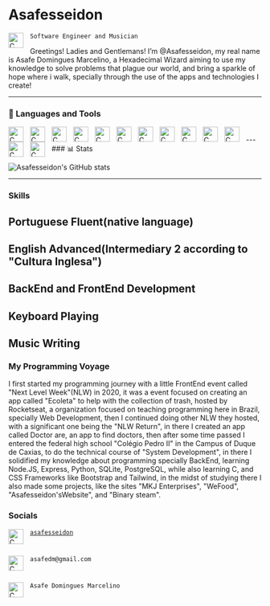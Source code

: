 # Asafesseidon 
<img align="left" alt="C" width="30px" style="padding-right:10px;" src="https://www.svgrepo.com/show/493161/white-hacker-male.svg" />


`Software Engineer and Musician`

Greetings! Ladies and Gentlemans! I’m @Asafesseidon, my real name is Asafe Domingues Marcelino, a Hexadecimal Wizard aiming to use my knowledge to solve problems that plague our world, and bring a sparkle of hope where i walk, specially through the use of the apps and technologies I create! 

--- 
### 🧰 Languages and Tools

<img align="left" alt="C" width="30px" style="padding-right:10px;" src="https://cdn.jsdelivr.net/gh/devicons/devicon@latest/icons/c/c-original.svg" />

<img align="left" alt="C" width="30px" style="padding-right:10px;" src="https://cdn.jsdelivr.net/gh/devicons/devicon@latest/icons/csharp/csharp-original.svg" />

<img align="left" alt="C" width="30px" style="padding-right:10px;" src="https://cdn.jsdelivr.net/gh/devicons/devicon@latest/icons/python/python-original.svg" />

<img align="left" alt="C" width="30px" style="padding-right:10px;" src="https://cdn.jsdelivr.net/gh/devicons/devicon@latest/icons/nodejs/nodejs-original.svg" />

<img align="left" alt="C" width="30px" style="padding-right:10px;" src="https://cdn.jsdelivr.net/gh/devicons/devicon@latest/icons/express/express-original.svg" />
 
<img align="left" alt="C" width="30px" style="padding-right:10px;" src="https://cdn.jsdelivr.net/gh/devicons/devicon@latest/icons/html5/html5-original.svg" />

<img align="left" alt="C" width="30px" style="padding-right:10px;" src="https://cdn.jsdelivr.net/gh/devicons/devicon@latest/icons/css3/css3-original.svg" />


<img align="left" alt="C" width="30px" style="padding-right:10px;" src="https://cdn.jsdelivr.net/gh/devicons/devicon@latest/icons/javascript/javascript-original.svg" />

<img align="left" alt="C" width="30px" style="padding-right:10px;" src="https://cdn.jsdelivr.net/gh/devicons/devicon@latest/icons/typescript/typescript-original.svg" />

<img align="left" alt="C" width="30px" style="padding-right:10px;" src="https://cdn.jsdelivr.net/gh/devicons/devicon@latest/icons/svelte/svelte-original.svg" />

<img align="left" alt="C" width="30px" style="padding-right:10px;" src="https://cdn.jsdelivr.net/gh/devicons/devicon@latest/icons/tailwindcss/tailwindcss-original.svg" />

<img align="left" alt="C" width="30px" style="padding-right:10px;" src="https://cdn.jsdelivr.net/gh/devicons/devicon@latest/icons/azuresqldatabase/azuresqldatabase-original.svg" />

<img align="left" alt="C" width="30px" style="padding-right:10px;" src="https://cdn.jsdelivr.net/gh/devicons/devicon@latest/icons/git/git-original.svg" />

<br>
---
### 📊 Stats

![Asafesseidon's GitHub stats](https://github-readme-stats.vercel.app/api?username=asafesseidon&theme=algolia_icons=true)

---

### Skills
Portuguese Fluent(native language)
--
English Advanced(Intermediary 2 according to "Cultura Inglesa")
--
BackEnd and FrontEnd Development
--
Keyboard Playing
--
Music Writing
--
### My Programming Voyage

I first started my programming journey with a little FrontEnd event called "Next Level Week"(NLW) in 2020, it was a event focused on creating an app called "Ecoleta" to help with the collection of trash, hosted by Rocketseat, a organization focused on teaching programming here in Brazil, specially Web Development, then I continued doing other NLW they hosted, with a significant one being the "NLW Return", in there I created an app called Doctor are, an app to find doctors, then after some time passed I entered the federal high school "Colégio Pedro II" in the Campus of Duque de Caxias, to do the technical course  of "System Development", in there I solidified my knowledge about programming specially BackEnd, learning Node.JS, Express, Python, SQLite, PostgreSQL, while also learning C, and CSS Frameworks like Bootstrap and Tailwind, in the midst of studying there I also made some projects, like the sites "MKJ Enterprises", "WeFood", "Asafesseidon'sWebsite", and "Binary steam".

### Socials

<img align="left" alt="C" width="30px" style="padding-right:10px;" src="https://www.svgrepo.com/show/452188/discord.svg"> <a href="https://discordapp.com/users/asafesseidon">`asafesseidon`</a>
#
<img align="left" alt="C" width="30px" style="padding-right:10px;" src="https://www.svgrepo.com/show/452213/gmail.svg"> <a href="mailto:asafedm@gmail.com" style="text-decoration:none;" >`asafedm@gmail.com`</a>
#
<img align="left" alt="C" width="30px" style="padding-right:10px;" src="https://www.svgrepo.com/show/448234/linkedin.svg"><a href="https://www.linkedin.com/in/asafe-domingues-marcelino-4066021ab?utm_source=share&utm_campaign=share_via&utm_content=profile&utm_medium=android_app" href="mailto:asafedm@gmail.com" style="text-decoration: none;"> `Asafe Domingues Marcelino`</a>



<!---
Asafesseidon/Asafesseidon is a ✨ special ✨ repository because its `README.md` (this file) appears on your GitHub profile.
You can click the Preview link to take a look at your changes.
--->
